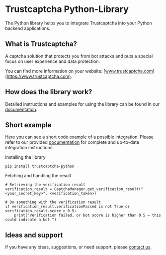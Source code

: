 # Trustcaptcha Python-Library

The Python library helps you to integrate Trustcaptcha into your Python backend applications.


## What is Trustcaptcha?

A captcha solution that protects you from bot attacks and puts a special focus on user experience and data protection.

You can find more information on your website: [www.trustcaptcha.com](https://www.trustcaptcha.com).


## How does the library work?

Detailed instructions and examples for using the library can be found in our [documentation](https://docs.trustcaptcha.com/en/documentation/backend/integration?backend=python).


## Short example

Here you can see a short code example of a possible integration. Please refer to our provided [documentation](https://docs.trustcaptcha.com/en/documentation/backend/integration?backend=python) for complete and up-to-date integration instructions.

Installing the library

``pip install trustcaptcha-python``

Fetching and handling the result

```
# Retrieving the verification result
verification_result = CaptchaManager.get_verification_result("<your_secret_key>", <verification_token>)

# Do something with the verification result
if verification_result.verificationPassed is not True or verification_result.score > 0.5:
    print("Verification failed, or bot score is higher than 0.5 – this could indicate a bot.")
```

## Ideas and support

If you have any ideas, suggestions, or need support, please [contact us](https://www.trustcaptcha.com/en/contact-us).
